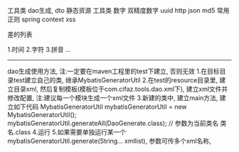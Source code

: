 工具类
dao生成, 
dto
静态资源
工具类
    数字
    双精度数字
    uuid
    http
    json
    md5
    常用正则
    spring context
    xss

差的列表

1.时间
2.字符
3.拼音
...

-----------------------------------------------------------------
dao生成使用方法, 注:一定要在maven工程里的test下建立, 否则无效
1.在目标目录test建立自己的类, 继承MybatisGeneratorUtil
2.在test的resource目录里, 建立目录xml, 
    然后复制模板(模板位于com.cifaz.tools.dao.xml下), 
    建立xml文件并修改配置, 注:建议每一个模块生成一个xml文件
3.新建的类中, 建立main方法, 建立如下代码
    MybatisGeneratorUtil mybatisGeneratorUtil = new MybatisGeneratorUtil();
    mybatisGeneratorUtil.generateAll(DaoGenerate.class); // 参数为当前类名 类名.class
4.运行
5.如果需要单独运行某一个mybatisGeneratorUtil.generate(String... xmllist), 参数可传多个xml名称, 



